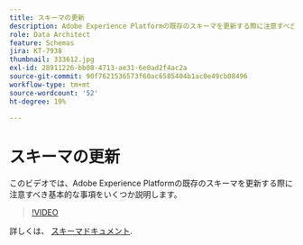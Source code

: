 ```yaml
---
title: スキーマの更新
description: Adobe Experience Platformの既存のスキーマを更新する際に注意すべき基本的な事項。
role: Data Architect
feature: Schemas
jira: KT-7938
thumbnail: 333612.jpg
exl-id: 28911226-bb08-4713-ae31-6e0ad2f4ac2a
source-git-commit: 90f7621536573f60ac6585404b1ac0e49cb08496
workflow-type: tm+mt
source-wordcount: '52'
ht-degree: 19%

---
```


# スキーマの更新

このビデオでは、Adobe Experience Platformの既存のスキーマを更新する際に注意すべき基本的な事項をいくつか説明します。

>[!VIDEO](https://video.tv.adobe.com/v/333612?quality=12&learn=on)

詳しくは、 [スキーマドキュメント](https://experienceleague.adobe.com/docs/experience-platform/xdm/home.html?lang=ja).
